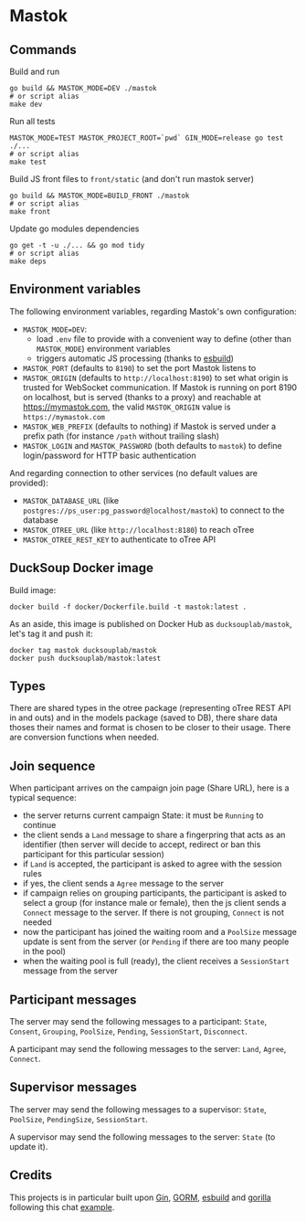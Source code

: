 # Mastok

## Commands

Build and run

```
go build && MASTOK_MODE=DEV ./mastok
# or script alias
make dev
```

Run all tests
```
MASTOK_MODE=TEST MASTOK_PROJECT_ROOT=`pwd` GIN_MODE=release go test ./...
# or script alias
make test
```

Build JS front files to `front/static` (and don't run mastok server)
```
go build && MASTOK_MODE=BUILD_FRONT ./mastok
# or script alias
make front
```

Update go modules dependencies
```
go get -t -u ./... && go mod tidy
# or script alias
make deps
```

## Environment variables

The following environment variables, regarding Mastok's own configuration:

- `MASTOK_MODE=DEV`:
    - load `.env` file to provide with a convenient way to define (other than `MASTOK_MODE`) environment variables
    - triggers automatic JS processing (thanks to [esbuild](https://esbuild.github.io/))
- `MASTOK_PORT` (defaults to `8190`) to set the port Mastok listens to
- `MASTOK_ORIGIN` (defaults to `http://localhost:8190`) to set what origin is trusted for WebSocket communication. If Mastok is running on port 8190 on localhost, but is served (thanks to a proxy) and reachable at https://mymastok.com, the valid `MASTOK_ORIGIN` value is `https://mymastok.com`
- `MASTOK_WEB_PREFIX` (defaults to nothing) if Mastok is served under a prefix path (for instance `/path` without trailing slash)
- `MASTOK_LOGIN` and `MASTOK_PASSWORD` (both defaults to `mastok`) to define login/password for HTTP basic authentication

And regarding connection to other services (no default values are provided):

- `MASTOK_DATABASE_URL` (like `postgres://ps_user:pg_password@localhost/mastok`) to connect to the database 
- `MASTOK_OTREE_URL` (like `http://localhost:8180`) to reach oTree
- `MASTOK_OTREE_REST_KEY` to authenticate to oTree API

## DuckSoup Docker image

Build image:

```
docker build -f docker/Dockerfile.build -t mastok:latest .
```

As an aside, this image is published on Docker Hub as `ducksouplab/mastok`, let's tag it and push it:

```
docker tag mastok ducksouplab/mastok
docker push ducksouplab/mastok:latest
```

## Types

There are shared types in the otree package (representing oTree REST API in and outs) and in the models package (saved to DB), there share data thoses their names and format is chosen to be closer to their usage. There are conversion functions when needed.

## Join sequence

When participant arrives on the campaign join page (Share URL), here is a typical sequence:

- the server returns current campaign State: it must be `Running` to continue 
- the client sends a `Land` message to share a fingerpring that acts as an identifier (then server will decide to accept, redirect or ban this participant for this particular session)
- if `Land` is accepted, the participant is asked to agree with the session rules
- if yes, the client sends a `Agree` message to the server
- if campaign relies on grouping participants, the participant is asked to select a group (for instance male or female), then the js client sends a `Connect` message to the server. If there is not grouping, `Connect` is not needed
- now the participant has joined the waiting room and a `PoolSize` message update is sent from the server (or `Pending` if there are too many people in the pool)
- when the waiting pool is full (ready), the client receives a `SessionStart` message from the server

## Participant messages

The server may send the following messages to a participant: `State`, `Consent`, `Grouping`, `PoolSize`, `Pending`, `SessionStart`, `Disconnect`.

A participant may send the following messages to the server: `Land`, `Agree`, `Connect`.

## Supervisor messages

The server may send the following messages to a supervisor: `State`, `PoolSize`, `PendingSize`, `SessionStart`.

A supervisor may send the following messages to the server: `State` (to update it).

## Credits

This projects is in particular built upon [Gin](https://gin-gonic.com/), [GORM](https://gorm.io/), [esbuild](https://esbuild.github.io/) and [gorilla](https://github.com/gorilla/websocket) following this chat [example](https://github.com/gorilla/websocket/tree/master/examples/chat).